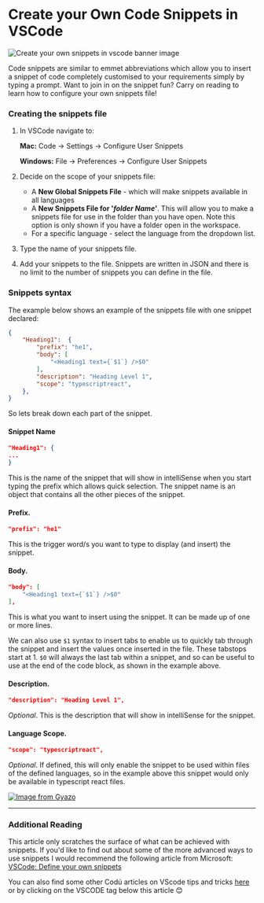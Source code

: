 # Create your Own Code Snippets in VSCode

![Create your own snippets in vscode banner image](https://github.com/kera-cudmore/Boutique-Ado/assets/92253071/c109d7c6-8a24-462a-a043-8d41a4b20d9e)

Code snippets are similar to emmet abbreviations which allow you to insert a snippet of code completely customised to your requirements simply by typing a prompt. Want to join in on the snippet fun? Carry on reading to learn how to configure your own snippets file!

### Creating the snippets file

1. In VSCode navigate to:

    **Mac:** Code -> Settings -> Configure User Snippets

    **Windows:** File ->  Preferences -> Configure User Snippets

2. Decide on the scope of your snippets file:

    * A **New Global Snippets File** - which will make snippets available in all languages
    * A **New Snippets File for '*folder Name*'**. This will allow you to make a snippets file for use in the folder than you have open. Note this option is only shown if you have a folder open in the workspace. 
    * For a specific language - select the language from the dropdown list.

3. Type the name of your snippets file.

4. Add your snippets to the file. Snippets are written in JSON and there is no limit to the number of snippets you can define in the file.


### Snippets syntax

The example below shows an example of the snippets file with one snippet declared:

```json
{
    "Heading1":  {
        "prefix": "he1",
        "body": [
            "<Heading1 text={`$1`} />$0"
        ],
        "description": "Heading Level 1",
        "scope": "typescriptreact",
    },
}
```

So lets break down each part of the snippet.

#### Snippet Name

```json
"Heading1": {
...
}
```
This is the name of the snippet that will show in intelliSense when you start typing the prefix which allows quick selection. The snippet name is an object that contains all the other pieces of the snippet.

#### Prefix. 

```json
"prefix": "he1"
```

This is the trigger word/s you want to type to display (and insert) the snippet.


#### Body.

```json
"body": [
    "<Heading1 text={`$1`} />$0"
],
```

This is what you want to insert using the snippet. It can be made up of one or more lines.

We can also use `$1` syntax to insert tabs to enable us to quickly tab through the snippet and insert the values once inserted in the file. These tabstops start at 1. `$0` will always the last tab within a snippet, and so can be useful to use at the end of the code block, as shown in the example above.


#### Description. 

```json
"description": "Heading Level 1",
```

*Optional*. This is the description that will show in intelliSense for the snippet.


#### Language Scope.

```json
"scope": "typescriptreact",
```

*Optional*. If defined, this will only enable the snippet to be used within files of the defined languages, so in the example above this snippet would only be available in typescript react files.

[![Image from Gyazo](https://i.gyazo.com/bdbea2615a9101225d4c93b0b6645189.gif)](https://gyazo.com/bdbea2615a9101225d4c93b0b6645189)

---

### Additional Reading

This article only scratches the surface of what can be achieved with snippets. If you'd like to find out about some of the more advanced ways to use snippets I would recommend the following article from Microsoft: [VSCode: Define your own snippets](https://code.visualstudio.com/docs/editor/userdefinedsnippets#_create-your-own-snippets)

You can also find some other Codú articles on VScode tips and tricks [here](https://www.codu.co/articles?tag=vscode) or by clicking on the VSCODE tag below this article 😊